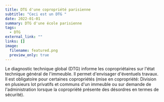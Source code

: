 ```yaml
---
title: DTG d'une copropriété parisienne
subtitle: "Ceci est un DTG "
date: 2022-01-01
summary: DTG d'une école parisienne
tags:
  - DTG
external_link: ""
links: []
image:
  filename: featured.png
  preview_only: true
---
```

Le diagnostic technique global (DTG) informe les copropriétaires sur l'état technique général de l'immeuble. Il permet d'envisager d'éventuels travaux. Il est obligatoire pour certaines copropriétés (mise en copropriété: Division en plusieurs lot privatifs et communs d'un immeuble ou sur demande de l'administration lorsque la copropriété présente des désordres en termes de sécurité).